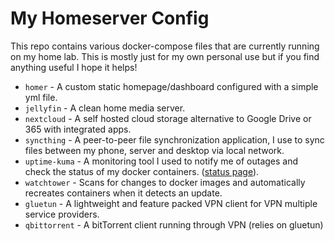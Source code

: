 # My Homeserver Config

This repo contains various docker-compose files that are currently running on my home lab. This is mostly just for my own personal use but if you find anything useful I hope it helps!
- `homer` - A custom static homepage/dashboard configured with a simple yml file.
- `jellyfin` - A clean home media server.
- `nextcloud` - A self hosted cloud storage alternative to Google Drive or 365 with integrated apps.
- `syncthing` - A peer-to-peer file synchronization application, I use to sync files between my phone, server and desktop via local network.
- `uptime-kuma` - A monitoring tool I used to notify me of outages and check the status of my docker containers. ([status page](https://monitor.kstr0infra.xyz/status/up)).
- `watchtower` - Scans for changes to docker images and automatically recreates containers when it detects an update.
- `gluetun` - A lightweight and feature packed VPN client for VPN multiple service providers.
- `qbittorrent` - A bitTorrent client running through VPN (relies on gluetun)
